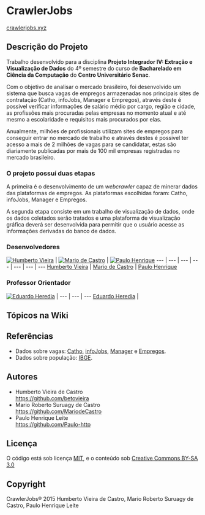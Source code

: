 # CrawlerJobs
[crawlerjobs.xyz](http://www.crawlerjobs.xyz)


## Descrição do Projeto

Trabalho desenvolvido para a disciplina **Projeto Integrador IV: Extração e Visualização de Dados** do 4º semestre do curso de **Bacharelado em Ciência da Computação** do **Centro Universitário Senac**.

Com o objetivo de analisar o mercado brasileiro, foi desenvolvido um sistema que busca vagas de empregos armazenadas nos principais sites de contratação (Catho, infoJobs, Manager e Empregos), através deste é possivel verificar informações de salário médio por cargo, região e cidade, as profissões mais procuradas pelas empresas no momento atual e até mesmo a escolaridade e requisitos mais procurados por elas.

Anualmente, milhões de profissionais utilizam sites de empregos para conseguir entrar no mercado de trabalho e através destes é possivel ter acesso a mais de 2 milhões de vagas para se candidatar, estas são diariamente publicadas por mais de 100 mil empresas registradas no mercado brasileiro. 

### O projeto possuí duas etapas 

A primeira é o desenvolvimento de um *webcrawler* capaz de minerar dados das plataformas de empregos. As plataformas escolhidas foram: Catho, infoJobs, Manager e Empregos.

A segunda etapa consiste em um trabalho de visualização de dados, onde os dados coletados serão tratados e uma plataforma de visualização gráfica deverá ser desenvolvida para permitir que o usuário acesse as informações derivadas do banco de dados.

### Desenvolvedores

[![Humberto Vieira](https://fbcdn-profile-a.akamaihd.net/hprofile-ak-xaf1/v/t1.0-1/p160x160/10393966_648263531937749_506746197293655803_n.jpg?oh=af34ebcd6bf0d60befe3e6149e3e0104&oe=56892FC9&__gda__=1456641604_5b7b434e33a946f52b7ddc7e5b27a4df)](https://github.com/betovieira) |  [![Mario de Castro](https://fbcdn-profile-a.akamaihd.net/hprofile-ak-ash2/v/t1.0-1/p160x160/10702029_519329151538031_3590099492620588620_n.jpg?oh=6e7b5de8fd4af66ab4bcb0cc6baa60bf&oe=56A22A8C&__gda__=1453300815_a7c4ac7f66506dba4df3d2e55c2d4940)](https://github.com/MariodeCastro) | [![Paulo Henrique](https://fbcdn-profile-a.akamaihd.net/hprofile-ak-xtf1/v/t1.0-1/c0.0.160.160/p160x160/16774_714314085325178_4211401647253573628_n.jpg?oh=d94d791d32c26961ea1b56640e60b43a&oe=569BFA3C&__gda__=1452487515_e88209d68f315c75693fa158c3b89e3c)](https://github.com/paulo-http)
--- | --- | --- | --- | --- | --- | ---
[Humberto Vieira](https://github.com/betovieira) | [Mario de Castro](https://github.com/MariodeCastro) | [Paulo Henrique](https://github.com/paulo-http)

### Professor Orientador

[![Eduardo Heredia](https://fbcdn-profile-a.akamaihd.net/hprofile-ak-xtf1/v/t1.0-1/c0.0.160.160/p160x160/10448219_992305480784342_6533798324006423350_n.jpg?oh=7a9ef46b2848ee12fb6635335301f52d&oe=568A7092&__gda__=1451981636_2c2fa44efe7667951bcaaece97ccd868)](https://github.com/eheredia2511) |
--- | --- | --- 
[Eduardo Heredia](https://github.com/eheredia2511) |

## Tópicos na Wiki

## Referências
 
 * Dados sobre vagas: [Catho](http://www.catho.com.br), [infoJobs](http://www.infojobs.com.br), [Manager](http://www.manager.com.br) e [Empregos](http://www.empregos.com.br).
 * Dados sobre população: [IBGE](http://www.ibge.gov.br/home/default.php).
 
## Autores

* Humberto Vieira de Castro  
  https://github.com/betovieira
* Mario Roberto Suruagy de Castro  
  https://github.com/MariodeCastro
* Paulo Henrique Leite  
  https://github.com/Paulo-http  

## Licença

O código está sob licença [MIT](http://opensource.org/licenses/MIT), e o conteúdo sob [Creative Commons BY-SA 3.0](http://creativecommons.org/licenses/by-sa/3.0/deed.en_US)

## Copyright

CrawlerJobs® 2015 Humberto Vieira de Castro, Mario Roberto Suruagy de Castro, Paulo Henrique Leite
